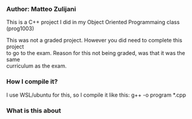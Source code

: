 ### Author: Matteo Zulijani

This is a C++ project I did in my Object Oriented Programmaing class (prog1003)

This was not a graded project. However you did need to complete this project  
to go to the exam. Reason for this not being graded, was that it was the same  
curriculum as the exam.

### How I compile it?
I use WSL/ubuntu for this, so I compile it like this: g++ -o program *.cpp

### What is this about
